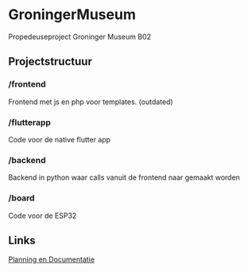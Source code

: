 # GroningerMuseum
Propedeuseproject Groninger Museum B02

## Projectstructuur

### /frontend
Frontend met js en php voor templates. (outdated)

### /flutterapp
Code voor de native flutter app

### /backend
Backend in python waar calls vanuit de frontend naar gemaakt worden

### /board
Code voor de ESP32

## Links

[Planning en Documentatie](https://hanzenl-my.sharepoint.com/:w:/g/personal/t_kreder_st_hanze_nl/EQ4fw6vNgOtEm0rsQj1vCS0BWoeB1Os6tNB63Rrrqrw-Fw?e=Kgyv3w)
